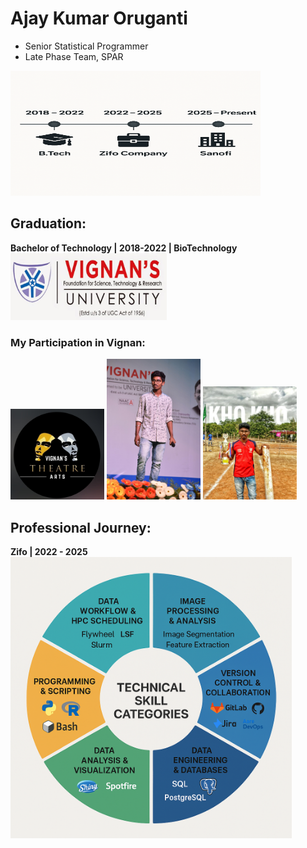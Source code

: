 # Ajay Kumar Oruganti
 - Senior Statistical Programmer
 - Late Phase Team, SPAR

<img src="www/timeline_chart.jpeg" alt="Timeline" width="400" height="200"/>

## Graduation:
**Bachelor of Technology | 2018-2022  | BioTechnology** <br>
<img src="www/Vignan-University-Logo.jpg" alt="Vignan" width="250"/><br>

### My Participation in Vignan:

<img src="www/theatre.jpg" alt="TheatreArts" width="150"/>
<img src="www/stage.jpg" alt="Stage" width="150"/>
<img src="www/kho.jpg" alt="Kho" width="150"/>

## Professional Journey:

**Zifo | 2022 - 2025** <br>
<img src="www/skill_donut.jpeg" alt="Skills" width="450"/>
